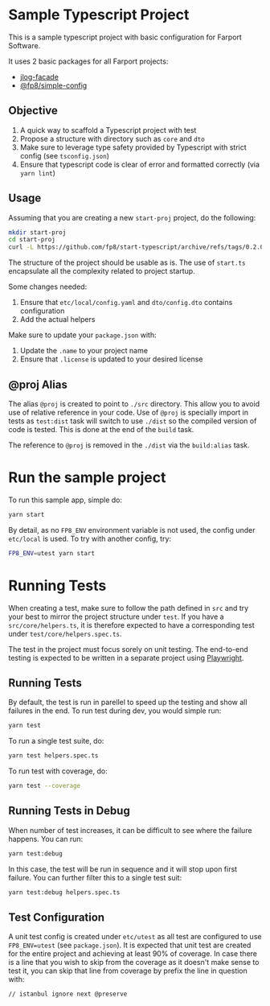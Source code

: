 # Sample Typescript Project

This is a sample typescript project with basic configuration for Farport Software.

It uses 2 basic packages for all Farport projects:

* [jlog-facade](https://github.com/fp8/jlog-facade)
* [@fp8/simple-config](https://github.com/fp8/simple-config/)

## Objective

1. A quick way to scaffold a Typescript project with test
1. Propose a structure with directory such as `core` and `dto`
1. Make sure to leverage type safety provided by Typescript with strict config (see `tsconfig.json`)
1. Ensure that typescript code is clear of error and formatted correctly (via `yarn lint`)

## Usage

Assuming that you are creating a new `start-proj` project, do the following:

```bash
mkdir start-proj
cd start-proj
curl -L https://github.com/fp8/start-typescript/archive/refs/tags/0.2.0.tar.gz | tar -xv --strip=1
```

The structure of the project should be usable as is.  The use of `start.ts` encapsulate all the complexity
related to project startup.

Some changes needed:

1. Ensure that `etc/local/config.yaml` and `dto/config.dto` contains configuration
1. Add the actual helpers 

Make sure to update your `package.json` with:

1. Update the `.name` to your project name
1. Ensure that `.license` is updated to your desired license

## @proj Alias

The alias `@proj` is created to point to `./src` directory.  This allow you to avoid use of relative reference
in your code.  Use of `@proj` is specially import in tests as `test:dist` task will switch to use `./dist` so
the compiled version of code is tested.  This is done at the end of the `build` task.

The reference to `@proj` is removed in the `./dist` via the `build:alias` task. 

# Run the sample project

To run this sample app, simple do:

```bash
yarn start
```

By detail, as no `FP8_ENV` environment variable is not used, the config under `etc/local` is used.  To try with another config, try:

```bash
FP8_ENV=utest yarn start
```

# Running Tests

When creating a test, make sure to follow the path defined in `src` and try your best to mirror the project structure under `test`.  If you have a `src/core/helpers.ts`, it is therefore expected to have a corresponding test under `test/core/helpers.spec.ts`.

The test in the project must focus sorely on unit testing.  The end-to-end testing is expected to be written in a separate project using [Playwright](https://playwright.dev/).

## Running Tests

By default, the test is run in parellel to speed up the testing and show all failures in the end.  To run test during dev, you would simple run:

```bash
yarn test
```

To run a single test suite, do:

```bash
yarn test helpers.spec.ts
```

To run test with coverage, do:

```bash
yarn test --coverage
```

## Running Tests in Debug

When number of test increases, it can be difficult to see where the failure happens.  You can run:

```bash
yarn test:debug
```

In this case, the test will be run in sequence and it will stop upon first failure.  You can further filter this to a single test suit:

```bash
yarn test:debug helpers.spec.ts
```

## Test Configuration

A unit test config is created under `etc/utest` as all test are configured to use `FP8_ENV=utest` (see `package.json`).  It is expected that unit test are created for the entire project and achieving at least 90% of coverage.  In case there is a line that you wish to skip from the coverage as it doesn't make sense to test it, you can skip that line from coverage by prefix the line in question with:

```typesscript
// istanbul ignore next @preserve
```
